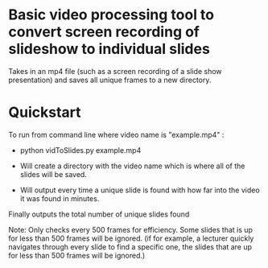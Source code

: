 # Basic video processing tool to convert screen recording of slideshow to individual slides

Takes in an mp4 file (such as a screen recording of a slide show presentation) and saves all unique frames to a new directory. 

# Quickstart
To run from command line where video name is "example.mp4" :

- python vidToSlides.py example.mp4

- Will create a directory with the video name which is where all of the slides will be saved. 
- Will output every time a unique slide is found with how far into the video it was found in minutes.


Finally outputs the total number of unique slides found


Note: Only checks every 500 frames for efficiency. Some slides that is up for less than 500 frames will be ignored. (if for example, a lecturer quickly navigates through every slide to find a specific one, the slides that are up for less than 500 frames will be ignored.)

